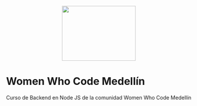 <p align="center">
    <img src="https://scontent-bog1-1.xx.fbcdn.net/v/t1.6435-9/31793520_1814258062212959_3177039857776066560_n.jpg?_nc_cat=108&ccb=1-7&_nc_sid=09cbfe&_nc_eui2=AeF-oA48lJTjtsfQPSe3wkZnB6xKoG9LXWQHrEqgb0tdZFTPFEgyXYuw6wBpIfym8PtuWjzwoQrFV93dKuP81uqd&_nc_ohc=_IRGo7rGuAMAX9Q4VLf&_nc_ht=scontent-bog1-1.xx&oh=00_AfAwxDHNrm6P4s6YS77m6NsDk7dov8t6UhGuD4zpQ8-6XA&oe=64340B3D" width="200" height="150">
</p>

# Women Who Code Medellín
Curso de Backend en Node JS de la comunidad Women Who Code Medellín

